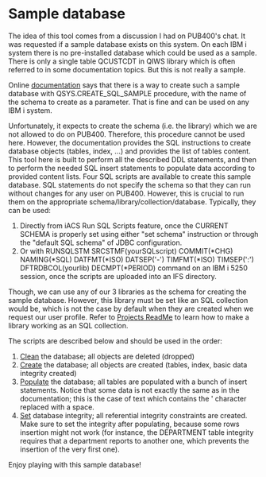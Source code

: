 # Sample database

The idea of this tool comes from a discussion I had on PUB400's chat. It was requested if a sample database exists on this system.
On each IBM i system there is no pre-installed database which could be used as a sample. There is only a single table QCUSTCDT in QIWS library which is often referred to in some documentation topics. But this is not really a sample.

Online [documentation](https://www.ibm.com/docs/en/i/7.5?topic=tables-sample) says that there is a way to create such a sample database with QSYS.CREATE_SQL_SAMPLE procedure, with the name of the schema to create as a parameter. That is fine and can be used on any IBM i system.

Unfortunately, it expects to create the schema (i.e. the library) which we are not allowed to do on PUB400. Therefore, this procedure cannot be used here. However, the documentation provides the SQL instructions to create database objects (tables, index, ...) and provides the list of tables content.
This tool here is built to perform all the described DDL statements, and then to perform the needed SQL insert statements to populate data according to provided content lists.
Four SQL scripts are available to create this sample database. SQL statements do not specify the schema so that they can run without changes for any user on PUB400. However, this is crucial to run them on the appropriate schema/library/collection/database. Typically, they can be used:

1. Directly from iACS Run SQL Scripts feature, once the CURRENT SCHEMA is properly set using either "set schema" instruction or through the "default SQL schema" of JDBC configuration.
2. Or with RUNSQLSTM SRCSTMF(yourSQLscript) COMMIT(\*CHG) NAMING(\*SQL) DATFMT(\*ISO) DATSEP('-') TIMFMT(\*ISO) TIMSEP(':') DFTRDBCOL(yourlib) DECMPT(\*PERIOD) command on an IBM i 5250 session, once the scripts are uploaded into an IFS directory.

Though, we can use any of our 3 libraries as the schema for creating the sample database. However, this library must be set like an SQL collection would be, which is not the case by default when they are created when we request our user profile. Refer to [Projects ReadMe](../README.md) to learn how to make a library working as an SQL collection.

The scripts are described below and should be used in the order:

1. [Clean](sample_clean.sql) the database; all objects are deleted (dropped)
2. [Create](sample_create.sql) the database; all objects are created (tables, index, basic data integrity created)
3. [Populate](sample_populate.sql) the database; all tables are populated with a bunch of insert statements. Notice that some data is not exactly the same as in the documentation; this is the case of text which contains the ' character replaced with a space.
4. [Set](sample_integrity.sql) database integrity; all referential integrity constraints are created. Make sure to set the integrity after populating, because some rows insertion might not work (for instance, the DEPARTMENT table integrity requires that a department reports to another one, which prevents the insertion of the very first one).

Enjoy playing with this sample database!
